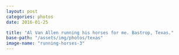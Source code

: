```yaml
---
layout: post
categories: photos
date: 2016-01-25

title: "Al Van Allen running his horses for me. Bastrop, Texas."
base-path: "/assets/img/photos/texas"
image-name: "running-horses-3"
---
```

